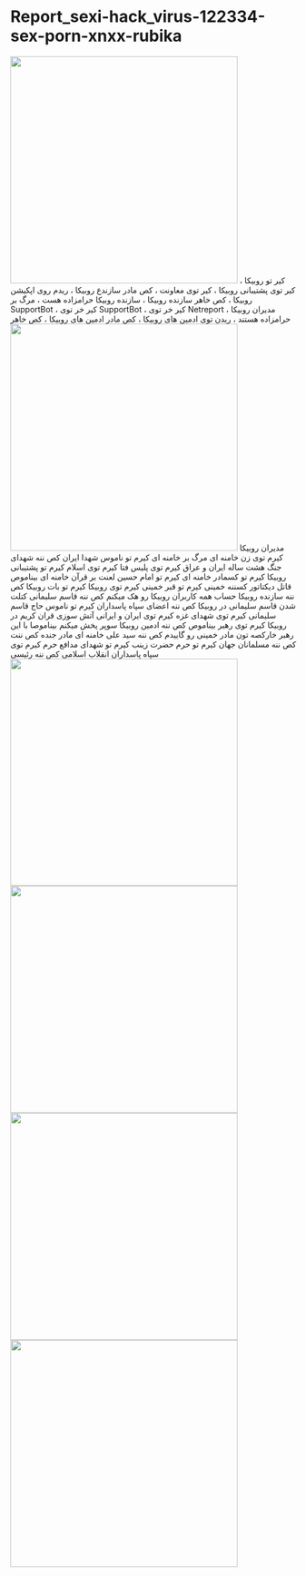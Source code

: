 # Report_sexi-hack_virus-122334-sex-porn-xnxx-rubika
<img src="https://fh1.linklick.ir/1cb846634e8ca8177b85ce02df19dc58.linklick.ir.jpg" width="400" height="400" >
کیر تو روبیکا ، کیر توی پشتیبانی روبیکا ، کیر توی معاونت ، کص مادر سازندع روبیکا ، ریدم روی اپکیشن روبیکا ، کص خاهر سازنده روبیکا ، سازنده روبیکا حرامزاده هست ، مرگ بر SupportBot ، کیر خر توی SupportBot ، کیر خر توی Netreport  ، مدیران روبیکا حرامزاده هستند ، ریدن توی ادمین های روبیکا ، کص مادر ادمین های روبیکا ، کص خاهر مدیران روبیکا
<img src="https://uploadkon.ir/uploads/d10107_24IMG-20240706-212814-369.jpg" width="400" height="400" >
کیرم توی زن خامنه ای مرگ بر خامنه ای کیرم تو ناموس شهدا ایران کص ننه شهدای جنگ هشت ساله ایران و عراق کیرم توی پلیس فتا
کیرم توی اسلام کیرم تو پشتیبانی روبیکا کیرم تو کسمادر خامنه ای کیرم تو امام حسین لعنت بر قرآن خامنه ای بیناموص قاتل دیکتاتور کسننه خمینی کیرم تو قبر خمینی کیرم توی روبیکا کیرم تو بات روبیکا کص ننه سازنده روبیکا حساب همه کاربران روبیکا رو هک میکنم کص ننه قاسم سلیمانی کتلت شدن قاسم سلیمانی در روبیکا کص ننه اعضای سپاه پاسداران کیرم تو ناموس حاج قاسم سلیمانی کیرم توی شهدای غزه کیرم توی ایران و ایرانی آتش سوزی قران کریم در روبیکا کیرم توی رهبر بیناموص کص ننه ادمین روبیکا سوپر پخش میکنم بیناموصا با این رهبر خارکصه تون مادر خمینی رو گاییدم کص ننه سید علی خامنه ای مادر جنده کص ننت کص ننه مسلمانان جهان کیرم تو حرم حضرت زینب کیرم تو شهدای مدافع حرم کیرم توی سپاه پاسداران انقلاب اسلامی کص ننه رئیسی
<img src="https://fh1.linklick.ir/7b92e3332d93d905f93ec9a81e6890b1.linklick.ir.jpg" width="400" height="400" >
<img src="https://tacklorix.github.io/tacklorix-Reporting/porn-r/p/37.gif" width="400" height="400" >
<img src="https://fh1.linklick.ir/ade3853a0e1372d911d1d4a0a4d3c1c0.linklick.ir.jpg" width="400" height="400" >
<img src="https://tacklorix.github.io/tacklorix-Reporting/porn-r/p/17.gif" width="400" height="400" >
